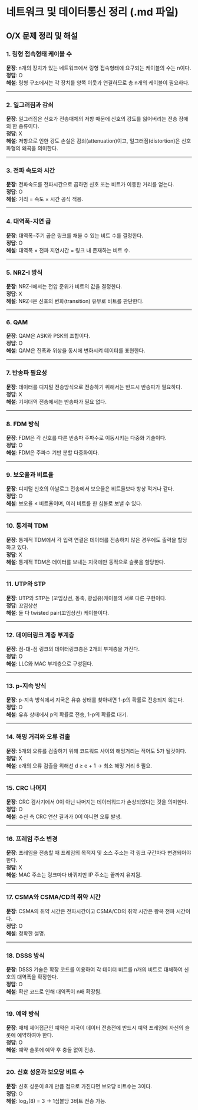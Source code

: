 # 네트워크 및 데이터통신 정리 (.md 파일)

## O/X 문제 정리 및 해설

### 1. 링형 접속형태 케이블 수
**문장**: n개의 장치가 있는 네트워크에서 링형 접속형태에 요구되는 케이블의 수는 n이다.  
**정답**: O  
**해설**: 링형 구조에서는 각 장치를 양쪽 이웃과 연결하므로 총 n개의 케이블이 필요하다.

---

### 2. 일그러짐과 감쇠
**문장**: 일그러짐은 신호가 전송매체의 저항 때문에 신호의 강도를 잃어버리는 전송 장애의 한 종류이다.  
**정답**: X  
**해설**: 저항으로 인한 강도 손실은 감쇠(attenuation)이고, 일그러짐(distortion)은 신호 파형의 왜곡을 의미한다.

---

### 3. 전파 속도와 시간
**문장**: 전파속도를 전파시간으로 곱하면 신호 또는 비트가 이동한 거리를 얻는다.  
**정답**: O  
**해설**: 거리 = 속도 × 시간 공식 적용.

---

### 4. 대역폭-지연 곱
**문장**: 대역폭-주기 곱은 링크를 채울 수 있는 비트 수를 결정한다.  
**정답**: O  
**해설**: 대역폭 × 전파 지연시간 = 링크 내 존재하는 비트 수.

---

### 5. NRZ-I 방식
**문장**: NRZ-I에서는 전압 준위가 비트의 값을 결정한다.  
**정답**: X  
**해설**: NRZ-I은 신호의 변화(transition) 유무로 비트를 판단한다.

---

### 6. QAM
**문장**: QAM은 ASK와 PSK의 조합이다.  
**정답**: O  
**해설**: QAM은 진폭과 위상을 동시에 변화시켜 데이터를 표현한다.

---

### 7. 반송파 필요성
**문장**: 데이터를 디지털 전송방식으로 전송하기 위해서는 반드시 반송파가 필요하다.  
**정답**: X  
**해설**: 기저대역 전송에서는 반송파가 필요 없다.

---

### 8. FDM 방식
**문장**: FDM은 각 신호를 다른 반송파 주파수로 이동시키는 다중화 기술이다.  
**정답**: O  
**해설**: FDM은 주파수 기반 분할 다중화이다.

---

### 9. 보오율과 비트율
**문장**: 디지털 신호의 아날로그 전송에서 보오율은 비트율보다 항상 적거나 같다.  
**정답**: O  
**해설**: 보오율 ≤ 비트율이며, 여러 비트를 한 심볼로 보낼 수 있다.

---

### 10. 통계적 TDM
**문장**: 통계적 TDM에서 각 입력 연결은 데이터를 전송하지 않은 경우에도 출력을 할당하고 있다.  
**정답**: X  
**해설**: 통계적 TDM은 데이터를 보내는 지국에만 동적으로 슬롯을 할당한다.

---

### 11. UTP와 STP
**문장**: UTP와 STP는 (꼬임상선, 동축, 광섬유)케이블의 서로 다른 구현이다.  
**정답**: 꼬임상선  
**해설**: 둘 다 twisted pair(꼬임상선) 케이블이다.

---

### 12. 데이터링크 계층 부계층
**문장**: 점-대-점 링크의 데이터링크층은 2개의 부계층을 가진다.  
**정답**: O  
**해설**: LLC와 MAC 부계층으로 구성된다.

---

### 13. p-지속 방식
**문장**: p-지속 방식에서 지국은 유휴 상태를 찾아내면 1-p의 확률로 전송되지 않는다.  
**정답**: O  
**해설**: 유휴 상태에서 p의 확률로 전송, 1-p의 확률로 대기.

---

### 14. 해밍 거리와 오류 검출
**문장**: 5개의 오류를 검출하기 위해 코드워드 사이의 해밍거리는 적어도 5가 될것이다.  
**정답**: X  
**해설**: e개의 오류 검출을 위해선 d ≥ e + 1 → 최소 해밍 거리 6 필요.

---

### 15. CRC 나머지
**문장**: CRC 검사기에서 0이 아닌 나머지는 데이터워드가 손상되었다는 것을 의미한다.  
**정답**: O  
**해설**: 수신 측 CRC 연산 결과가 0이 아니면 오류 발생.

---

### 16. 프레임 주소 변경
**문장**: 프레임을 전송할 때 프레임의 목적지 및 소스 주소는 각 링크 구간마다 변경되어야 한다.  
**정답**: X  
**해설**: MAC 주소는 링크마다 바뀌지만 IP 주소는 끝까지 유지됨.

---

### 17. CSMA와 CSMA/CD의 취약 시간
**문장**: CSMA의 취약 시간은 전파시간이고 CSMA/CD의 취약 시간은 왕복 전파 시간이다.  
**정답**: O  
**해설**: 정확한 설명.

---

### 18. DSSS 방식
**문장**: DSSS 기술은 확장 코드를 이용하여 각 데이터 비트를 n개의 비트로 대체하여 신호의 대역폭을 확장한다.  
**정답**: O  
**해설**: 확산 코드로 인해 대역폭이 n배 확장됨.

---

### 19. 예약 방식
**문장**: 매체 제어접근인 예약은 지국이 데이터 전송전에 반드시 예약 프레임에 자신의 슬롯에 예약하여야 한다.  
**정답**: O  
**해설**: 예약 슬롯에 예약 후 충돌 없이 전송.

---

### 20. 신호 성운과 보오당 비트 수
**문장**: 신호 성운이 8개 만큼 점으로 가진다면 보오당 비트수는 3이다.  
**정답**: O  
**해설**: log₂(8) = 3 → 1심볼당 3비트 전송 가능.

